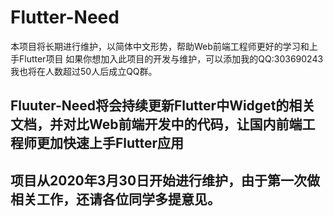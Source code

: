 # Flutter-Need
本项目将长期进行维护，以简体中文形势，帮助Web前端工程师更好的学习和上手Flutter项目
如果你想加入此项目的开发与维护，可以添加我的QQ:303690243
我也将在人数超过50人后成立QQ群。
## Fluuter-Need将会持续更新Flutter中Widget的相关文档，并对比Web前端开发中的代码，让国内前端工程师更加快速上手Flutter应用
## 项目从2020年3月30日开始进行维护，由于第一次做相关工作，还请各位同学多提意见。
